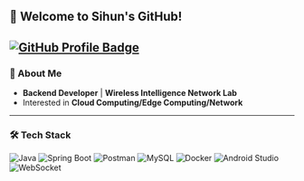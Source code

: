 ## 👋 Welcome to Sihun's GitHub!
[![GitHub Profile Badge](https://render.gitanimals.org/lines/Sihun23?pet-id=1)](https://github.com/devxb/gitanimals)
---
### 🚀 About Me
- **Backend Developer** | **Wireless Intelligence Network Lab**
- Interested in **Cloud Computing/Edge Computing/Network**
---
### 🛠️ Tech Stack
![Java](https://img.shields.io/badge/Java-ED8B00?style=for-the-badge&logo=java&logoColor=white)
![Spring Boot](https://img.shields.io/badge/Spring%20Boot-6DB33F?style=for-the-badge&logo=spring-boot&logoColor=white)
![Postman](https://img.shields.io/badge/Postman-FF6C37?style=for-the-badge&logo=postman&logoColor=white)
![MySQL](https://img.shields.io/badge/MySQL-4479A1?style=for-the-badge&logo=mysql&logoColor=white)
![Docker](https://img.shields.io/badge/Docker-2496ED?style=for-the-badge&logo=docker&logoColor=white)
![Android Studio](https://img.shields.io/badge/Android%20Studio-3DDC84?style=for-the-badge&logo=android-studio&logoColor=white)
![WebSocket](https://img.shields.io/badge/WebSocket-0078D7?style=for-the-badge&logo=websocket&logoColor=white)



